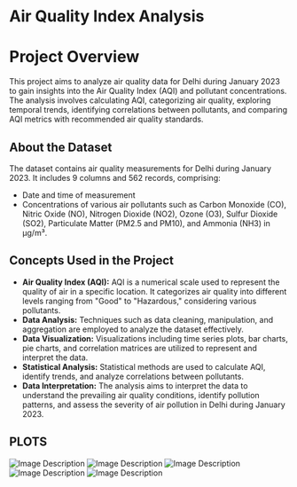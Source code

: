 # Air Quality Index Analysis

<h1>Project Overview</h1>
<p>This project aims to analyze air quality data for Delhi during January 2023 to gain insights into the Air Quality Index (AQI) and pollutant concentrations. The analysis involves calculating AQI, categorizing air quality, exploring temporal trends, identifying correlations between pollutants, and comparing AQI metrics with recommended air quality standards.</p>

<h2>About the Dataset</h2>
<p>The dataset contains air quality measurements for Delhi during January 2023. It includes 9 columns and 562 records, comprising:</p>
<ul>
  <li>Date and time of measurement</li>
  <li>Concentrations of various air pollutants such as Carbon Monoxide (CO), Nitric Oxide (NO), Nitrogen Dioxide (NO2), Ozone (O3), Sulfur Dioxide (SO2), Particulate Matter (PM2.5 and PM10), and Ammonia (NH3) in µg/m³.</li>
</ul>

<h2>Concepts Used in the Project</h2>
<ul>
  <li><strong>Air Quality Index (AQI):</strong> AQI is a numerical scale used to represent the quality of air in a specific location. It categorizes air quality into different levels ranging from "Good" to "Hazardous," considering various pollutants.</li>
  <li><strong>Data Analysis:</strong> Techniques such as data cleaning, manipulation, and aggregation are employed to analyze the dataset effectively.</li>
  <li><strong>Data Visualization:</strong> Visualizations including time series plots, bar charts, pie charts, and correlation matrices are utilized to represent and interpret the data.</li>
  <li><strong>Statistical Analysis:</strong> Statistical methods are used to calculate AQI, identify trends, and analyze correlations between pollutants.</li>
  <li><strong>Data Interpretation:</strong> The analysis aims to interpret the data to understand the prevailing air quality conditions, identify pollution patterns, and assess the severity of air pollution in Delhi during January 2023.</li>
</ul>

<h2>PLOTS</h2>
<img src="https://github.com/smadhumedha/AirQualityIndexAnalysis/assets/164519329/3190c0b8-78ac-49b0-8b33-2bbe5ccebc27" alt="Image Description">
<img src="https://github.com/smadhumedha/AirQualityIndexAnalysis/assets/164519329/da0864b8-e47a-400b-a530-58d79b961a20" alt="Image Description">
<img src="https://github.com/smadhumedha/AirQualityIndexAnalysis/assets/164519329/168bda5f-cf2b-4746-b74a-adbf1137d256" alt="Image Description">
<img src="https://github.com/smadhumedha/AirQualityIndexAnalysis/assets/164519329/fe83c2fc-2c78-496d-9006-197f003028e4" alt="Image Description">
<img src="https://github.com/smadhumedha/AirQualityIndexAnalysis/assets/164519329/eec3bb21-b609-47ad-9d80-2c0b3359ae1a" alt="Image Description">





